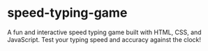 # speed-typing-game
A fun and interactive speed typing game built with HTML, CSS, and JavaScript. Test your typing speed and accuracy against the clock!
